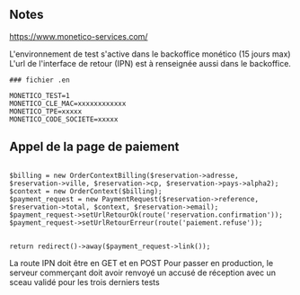 ## Notes


https://www.monetico-services.com/


L'environnement de test s'active dans le backoffice monético (15 jours max)
L'url de l'interface de retour (IPN) est à renseignée aussi dans le backoffice.


```
### fichier .en

MONETICO_TEST=1
MONETICO_CLE_MAC=xxxxxxxxxxxx
MONETICO_TPE=xxxxx
MONETICO_CODE_SOCIETE=xxxxx
```


## Appel de la page de paiement


```

$billing = new OrderContextBilling($reservation->adresse, $reservation->ville, $reservation->cp, $reservation->pays->alpha2);
$context = new OrderContext($billing);
$payment_request = new PaymentRequest($reservation->reference, $reservation->total, $context, $reservation->email);
$payment_request->setUrlRetourOk(route('reservation.confirmation'));
$payment_request->setUrlRetourErreur(route('paiement.refuse'));


return redirect()->away($payment_request->link());

```



La route IPN doit être en GET et en POST
Pour passer en production, le serveur commerçant doit avoir renvoyé un accusé
de réception avec un sceau validé pour les trois derniers tests

